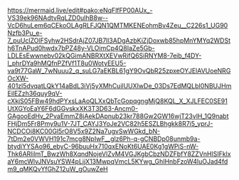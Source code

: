 https://mermaid.live/edit#pako:eNqFlfFP00AUx_-VS39ek96NAdtvRqLZD0uIhB8w--VcD6huLem6qCEkoOLAgRLFJQN1QMTMKENEohmBv4Zeu__C226s1_UG90Nzfb3Pu_e-7_puUclZOlFSyhw2HSdrAjZ07JB7ll3ADgAzbKiZjDoxwb85hpMnYMYq2WDSth6TnAPud0hwdx7bPZ48y-VLOimCp4Q8IaZe5Gb-LDLEsEwwnebv02kQGimANBRXtXEVwRifQ6SiRNYM8-7eib_f4DY-l_phrDYa9hMQfnPZfVf1T8u0WotyEEU5-va9t77GaW_7wNuuu2_q_suLG7aEKBL61gY9OvQbR25zpxeOYJElAVUoeNRGOcXW-401zl5dvqatLQkY14aBdL3iVj5yXMhCuilUUXIwDe_03Ds7EdMQLbI0NBUJHmEilEZzh36quy9qV-cXkjS05FBw49hdPYxsLaAoQLXxQbTcGopqgngMjQ8KQL_X_XJLFEC0SE91UtXGYoEaY6F6dGGvskxXK3T3D63-Ancm0-GAgooEdHv_2PvaEmmZ8jAekDApnub23kr788Gw2GW16wjT23vlH_1Q9nabtFHjDm5Fr8Pmy9u1V-7JT_CAYJ3YoJe2VC82h5ESZLBhgkk8R7i5_yprJ-NCDCOi8KC00Gl5rO8V5x9Z2Na7ugvSwWGkd_bN-7tDm2e0VWVH191c7mcg8NpIwF__glz6Ph-q-gCNBDp08unmb9a-btydiYYSAo96_ebyC-96buuHx710qxENoKt6UAE0Kg1gWPiS-nW-Thk6ARlilmT_BwzWh8XqndNojeVlZvM4VGJKgbCbzNDZFbfY8ZZVnHlSIFklxaY6mcWlvJNVsuYSW4pLjjX13MwpqVmcL5KYwg_GhIHnbFzoW4luOJad4fdm9_qMKQvYfGhZ12uW_gOuwZeH

